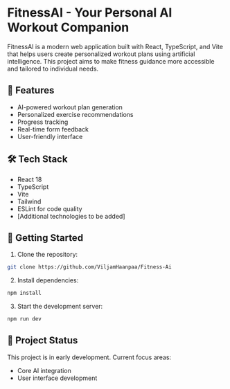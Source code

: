 # FitnessAI - Your Personal AI Workout Companion

FitnessAI is a modern web application built with React, TypeScript, and Vite that helps users create personalized workout plans using artificial intelligence. This project aims to make fitness guidance more accessible and tailored to individual needs.

## 🚀 Features

- AI-powered workout plan generation
- Personalized exercise recommendations
- Progress tracking
- Real-time form feedback
- User-friendly interface

## 🛠️ Tech Stack

- React 18
- TypeScript
- Vite
- Tailwind
- ESLint for code quality
- [Additional technologies to be added]

## 🏃 Getting Started

1. Clone the repository:

```bash
git clone https://github.com/ViljamHaanpaa/Fitness-Ai
```

2. Install dependencies:

```bash
npm install
```

3. Start the development server:

```bash
npm run dev
```

## 📝 Project Status

This project is in early development. Current focus areas:

- Core AI integration
- User interface development
